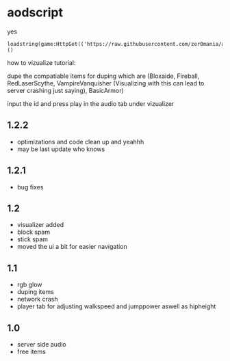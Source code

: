 # aodscript

yes

```
loadstring(game:HttpGet(('https://raw.githubusercontent.com/zer0mania/aodscript/master/aodgui.lua'),true))()
```

how to vizualize tutorial:

dupe the compatiable items for duping which are (Bloxaide, Fireball, RedLaserScythe, VampireVanquisher (Visualizing with this can lead to server crashing just saying), BasicArmor)

input the id and press play in the audio tab under vizualizer

## 1.2.2

- optimizations and code clean up and yeahhh
- may be last update who knows

## 1.2.1

- bug fixes

## 1.2 

- visualizer added
- block spam
- stick spam
- moved the ui a bit for easier navigation

## 1.1

- rgb glow
- duping items
- network crash
- player tab for adjusting walkspeed and jumppower aswell as hipheight

## 1.0
- server side audio
- free items
